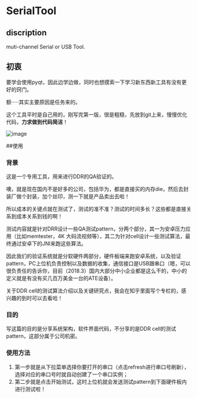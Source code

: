 # SerialTool
## discription
muti-channel Serial or USB Tool.

## 初衷
要学会使用pyqt，因此边学边做，同时也想摸索一下学习新东西新工具有没有更好的窍门。

额·····其实主要原因是任务来的。

这个工具平时是自己用的，刚写完第一版，很是粗糙，先放到git上来，慢慢优化代码，**力求做到代码简洁**！


![image](https://note.youdao.com/yws/public/resource/6fc50104df2bbc09d34c3fc42c337e0c/xmlnote/687E388221024567A80274502CC7AC07/6820)


##使用
### 背景
这是一个专用工具，用来进行DDR的QA验证的。

噢，就是现在国内不是好多的公司，包括华为，都是直接买的内存die，然后去封装厂做个封装，加个丝印，测一下就是产品卖出去啦！

所以成本的关键点就在测试了，测试的准不准？测试的时间多长？这些都是直接关系到成本关系到钱的啊！

测试内容就是针对DRR设计一些QA测试pattern，分两个部分，其一为安卓压力应用（比如memtester，4K 大码流视频等），其二为针对cell设计一些测试算法，最终通过安卓下的JNI来跑这些算法。

因此我们的验证系统就是分软硬件两部分，硬件板端来跑安卓系统，以及验证pattern，PC上位机负责控制以及数据的收集，通信接口是USB跟串口（嗯，可以很负责任的告诉你，目前（2018.3）国内大部分中小企业都是这么干的，中小的定义就是有没有买几百万美金一台的ATE设备）。

关于DDR cell的测试算法介绍以及关键研究点，我会在知乎里面写个专栏的，感兴趣的到时可以去看哈！


### 目的
写这篇的目的是分享系统架构，软件界面代码，不分享的是DDR cell的测试pattern，这部分属于公司机密。


### 使用方法
1. 第一步就是从下拉菜单选择你要打开的串口（点击refresh进行串口号刷新），选择对应的串口号时就自动创建了一个串口实例；
2. 第二步就是点击开始测试，这时上位机就会发送测试pattern到下面硬件板内进行测试啦！
